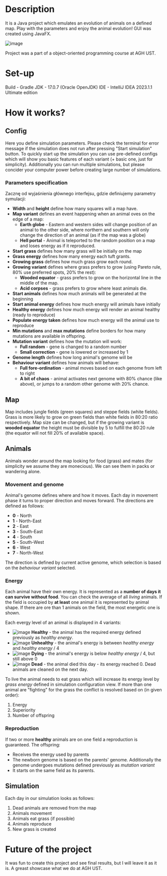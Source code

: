 # Description

It is a Java project which emulates an evolution of animals on a defined map. Play with the parameters and enjoy the animal evolution!
GUI was created using JavaFX. 

![image](https://github.com/DroppedHard/generator-ewolucyjny/assets/46939111/de5806ce-c1af-4953-8908-7421946e3014)

Project was a part of a object-oriented programming course at AGH UST.

# Set-up

Build - Gradle
JDK - 17.0.7 (Oracle OpenJDK)
IDE - IntelliJ IDEA 2023.1.1 Ultimate edition

# How it works?

## Config

Here you define simulation parameters. Please check the terminal for error message if the simulation does not run after pressing "Start simulation" button.
To quickly start up the simulation you can use pre-defined configs which will show you basic features of each variant (+ basic one, just for simplicity).
Additionally you can run multiple simulations, but please concider your computer power before creating large number of simulations.

### Parameters specification

Zacznę od wyjaśnienia głównego interfejsu, gdzie definiujemy parametry symulacji:
- **Width** and **height** define how many squares will a map have.
- **Map variant** defines an event happening when an animal oves on the edge of a map:
  - **Earth globe** - Eastern and western sides will change position of an animal to the other side, where northern and southern will only change the direction of an animal (as if the map was a globe)
  - **Hell portal** - Animal is teleported to the random position on a map and loses energy as if it reproduced.
- **Start grass** defines how many grass will be initially on the map
- **Grass energy** defines how many energy each tuft grants.
- **Growing grass** defines how much grass grow each round.
- **Growing variant** defines where grass prefers to grow (using Pareto rule, 80% use preferred spots, 20% the rest):
  - **Wooded equator** - grass prefers to grow on the horizontal line in the middle of the map.
  - **Acid corpses** - grass prefers to grow where least animals die.
- **Start animals** defines how much animals will be generated at the beginning
- **Start animal energy** defines how much energy will animals have initially
- **Healthy energy** defines how much energy will render an animal healthy (ready to reproduce)
- **Populate energy taken** defines how much energy will the animal use to reproduce
- **Min mutations** and **max mutations** define borders for how many mutations are available in offspring.
- **Mutation variant** defines how the mutation will work:
  - **Full random** - gene is changed to a random number
  - **Small correction** - gene is lowered or increased by 1
- **Genome length** defines how long animal's genome will be
- **Behaviour variant** defines how animals will behave:
  - **Full fore-ordination** - animal moves based on each genome from left to right
  - **A bit of chaos** - animal activates next genome with 80% chance (like above), or jumps to a random other genome with 20% chance.

## Map

Map includes jungle fields (green squares) and steppe fields (white fields). Grass is more likely to grow on green fields than white fields in 80:20 ratio respectively.
Map size can be changed, but if the growing variant is **wooded equator** the height must be divisible by 5 to fulfill the 80:20 rule (the equator will not fill 20% of available space).

## Animals

Animals wonder around the map looking for food (grass) and mates (for simplicity we assume they are monecious). We can see them in packs or wandering alone.

### Movement and genome

Animal's genome defines where and how it moves. Each day in movement phase it turns to proper direction and moves forward. 
The directions are defined as follows:
- **0** - North
- **1** - North-East
- **2** - East
- **3** - South-East
- **4** - South
- **5** - South-West
- **6** - West
- **7** - North-West

The direction is defined by current active genome, which selection is based on the *behaviour variant* selected.

### Energy

Each animal have their own energy. It is represented as a **number of days it can survive without food**. You can check the average of all *living* animals.
If the field is occupied by **at least** one animal it is represented by animal shape. If there are ore than 1 animals on the field, the most energetic one is shown. 

Each evergy level of an animal is displayed in 4 variants:
- ![image](https://github.com/DroppedHard/generator-ewolucyjny/assets/46939111/7d3b0fc4-221e-4f44-9f94-f11d34c7c13f) **Healthy** - the animal has the required energy defined previously as *healthy energy*.
- ![image](https://github.com/DroppedHard/generator-ewolucyjny/assets/46939111/6ca11293-9414-4c7b-a613-674cdc36f3c3) **Unhealthy** - the animal's energy is between *healthy energy* and *healthy energy* / 4
- ![image](https://github.com/DroppedHard/generator-ewolucyjny/assets/46939111/afbc900e-87bc-45c2-b340-d6693b23a250) **Dying** - the animal's energy is below *healthy energy* / 4, but still above 0
- ![image](https://github.com/DroppedHard/generator-ewolucyjny/assets/46939111/1e1f5fb9-3583-4c76-8b5c-f02c7e5191f7) **Dead** - the animal died this day - its energy reached 0. Dead animals are cleaned on the next day.

To live the animal needs to eat grass which will increase its energy level by *grass energy* defined in simulation configuration view. 
If more than one animal are "fighting" for the grass the conflict is resolved based on (in given order):
1. Energy
2. Superiority
3. Number of offspring

### Reproduction

If two or more **healthy** animals are on one field a reproduction is guaranteed. 
The offspring:
- Receives the energy used by parents
- The newborn genome is based on the parents' genome. Additionally the genome undergoes mutations defined previously as *mutation variant*
- It starts on the same field as its parents.

## Simulation

Each day in our simulation looks as follows:
1. Dead animals are removed from the map
2. Animals movement
3. Animals eat grass (if possible)
4. Animals reproduce
5. New grass is created

# Future of the project

It was fun to create this project and see final results, but I will leave it as it is. A greast showcase what we do at AGH UST.





